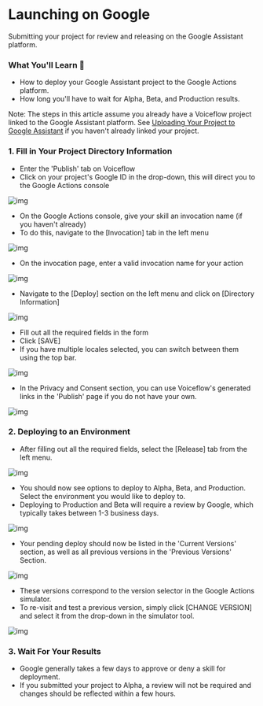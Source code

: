 # Launching on Google

Submitting your project for review and releasing on the Google Assistant platform.

### What You'll Learn 🧠

- How to deploy your Google Assistant project to the Google Actions platform.
- How long you'll have to wait for Alpha, Beta, and Production results.

Note: The steps in this article assume you already have a Voiceflow project linked to the Google Assistant platform. See [Uploading Your Project to Google Assistant](https://learn.voiceflow.com/en/articles/2705386-uploading-your-project-to-google-assistant) if you haven't already linked your project.

### 1. Fill in Your Project Directory Information

- Enter the 'Publish' tab on Voiceflow
- Click on your project's Google ID in the drop-down, this will direct you to the Google Actions console

![img](https://gblobscdn.gitbook.com/assets%2Fcreator%2F-LgtXwphLAIhXpWOlaGs%2F-LgtYVSkciyO1m6FWZ1n%2F0.jpeg?generation=1560038738545982&alt=media)

- On the Google Actions console, give your skill an invocation name (if you haven't already)
- To do this, navigate to the [Invocation] tab in the left menu

![img](https://gblobscdn.gitbook.com/assets%2Fcreator%2F-LgtXwphLAIhXpWOlaGs%2F-LgtYVSlPnu40lYT389F%2F1.jpeg?generation=1560038738610003&alt=media)

- On the invocation page, enter a valid invocation name for your action

![img](https://gblobscdn.gitbook.com/assets%2Fcreator%2F-LgtXwphLAIhXpWOlaGs%2F-LgtYVSmCIH-Pp_P1cf8%2F2.jpeg?generation=1560038738537810&alt=media)

- Navigate to the [Deploy] section on the left menu and click on [Directory Information]

![img](https://gblobscdn.gitbook.com/assets%2Fcreator%2F-LgtXwphLAIhXpWOlaGs%2F-LgtYVSntadXF86fcys1%2F3.jpeg?generation=1560038738615497&alt=media)

- Fill out all the required fields in the form
- Click [SAVE]
- If you have multiple locales selected, you can switch between them using the top bar.

![img](https://gblobscdn.gitbook.com/assets%2Fcreator%2F-LgtXwphLAIhXpWOlaGs%2F-LgtYVSom2mh-qnqd3mV%2F4.jpeg?generation=1560038738541399&alt=media)

- In the Privacy and Consent section, you can use Voiceflow's generated links in the 'Publish' page if you do not have your own.

![img](https://gblobscdn.gitbook.com/assets%2Fcreator%2F-LgtXwphLAIhXpWOlaGs%2F-LgtYVSp31oOCemvmjGp%2F5.jpeg?generation=1560038738550438&alt=media)

### 2. Deploying to an Environment

- After filling out all the required fields, select the [Release] tab from the left menu.

![img](https://gblobscdn.gitbook.com/assets%2Fcreator%2F-LgtXwphLAIhXpWOlaGs%2F-LgtYVSqP0MvfRmo0fnk%2F6.jpeg?generation=1560038738573689&alt=media)

- You should now see options to deploy to Alpha, Beta, and Production. Select the environment you would like to deploy to.
- Deploying to Production and Beta will require a review by Google, which typically takes between 1-3 business days.

![img](https://gblobscdn.gitbook.com/assets%2Fcreator%2F-LgtXwphLAIhXpWOlaGs%2F-LgtYVSrWZnRSfSGdRod%2F7.jpeg?generation=1560038738597038&alt=media)

- Your pending deploy should now be listed in the 'Current Versions' section, as well as all previous versions in the 'Previous Versions' Section.

![img](https://gblobscdn.gitbook.com/assets%2Fcreator%2F-LgtXwphLAIhXpWOlaGs%2F-LgtYVSsEGKXR2_kiMbR%2F8.jpeg?generation=1560038738563103&alt=media)

- These versions correspond to the version selector in the Google Actions simulator.
- To re-visit and test a previous version, simply click [CHANGE VERSION] and select it from the drop-down in the simulator tool.

![img](https://gblobscdn.gitbook.com/assets%2Fcreator%2F-LgtXwphLAIhXpWOlaGs%2F-LgtYVStEBMbErJII5-M%2F9.jpeg?generation=1560038738591614&alt=media)

### 3. Wait For Your Results

- Google generally takes a few days to approve or deny a skill for deployment.
- If you submitted your project to Alpha, a review will not be required and changes should be reflected within a few hours.